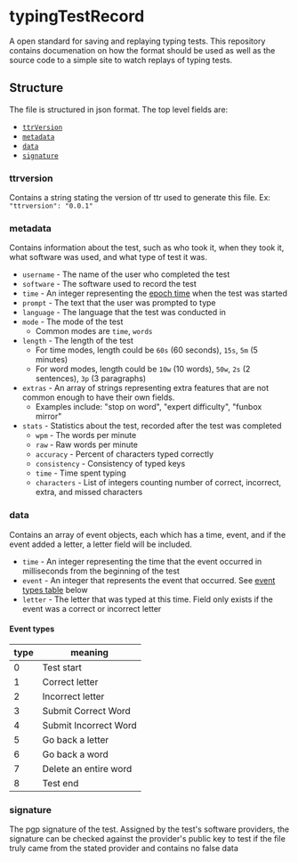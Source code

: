 # typingTestRecord
A open standard for saving and replaying typing tests. This repository contains documenation on how the format should be used as well as the source code to a simple site to watch replays of typing tests.

## Structure
The file is structured in json format. 
The top level fields are: 
* [`ttrVersion`](#ttrversion)
* [`metadata`](#metadata)
* [`data`](#data)
* [`signature`](#signature)

### ttrversion
Contains a string stating the version of ttr used to generate this file. Ex: `"ttrversion": "0.0.1"`

### metadata
Contains information about the test, such as who took it, when they took it, what software was used, and what type of test it was. 
* `username` - The name of the user who completed the test
* `software` - The software used to record the test
* `time` - An integer representing the [epoch time](https://www.epochconverter.com/) when the test was started
* `prompt` - The text that the user was prompted to type
* `language` - The language that the test was conducted in
* `mode` - The mode of the test
  * Common modes are `time`, `words` <!-- Should `quote` be included? I think not because quote is pretty much the same as words -->
* `length` - The length of the test
  * For time modes, length could be `60s` (60 seconds), `15s`, `5m` (5 minutes)
  * For word modes, length could be `10w` (10 words), `50w`, `2s` (2 sentences), `3p` (3 paragraphs)
* `extras` - An array of strings representing extra features that are not common enough to have their own fields.
  * Examples include: "stop on word", "expert difficulty", "funbox mirror"
* `stats` - Statistics about the test, recorded after the test was completed
  * `wpm` - The words per minute
  * `raw` - Raw words per minute
  * `accuracy` - Percent of characters typed correctly
  * `consistency` - Consistency of typed keys
  * `time` - Time spent typing
  * `characters` - List of integers counting number of correct, incorrect, extra, and missed characters

### data
Contains an array of event objects, each which has a time, event, and if the event added a letter, a letter field will be included.
* `time` - An integer representing the time that the event occurred in milliseconds from the beginning of the test
* `event` - An integer that represents the event that occurred. See [event types table](#event-types) below
* `letter` - The letter that was typed at this time. Field only exists if the event was a correct or incorrect letter

#### Event types
| type | meaning |
|------|---------|
| 0 | Test start |
| 1 | Correct letter |
| 2 | Incorrect letter | 
| 3 | Submit Correct Word |
| 4 | Submit Incorrect Word |
| 5 | Go back a letter |
| 6 | Go back a word |
| 7 | Delete an entire word | 
| 8 | Test end |

### signature
The pgp signature of the test. Assigned by the test's software providers, the signature can be checked against the provider's public key to test if the file truly came from the stated provider and contains no false data
